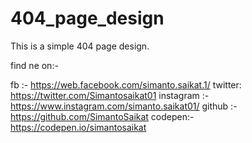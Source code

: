 # 404_page_design

This is a simple 404 page design.

find ne on:-

fb :- https://web.facebook.com/simanto.saikat.1/
twitter: https://twitter.com/Simantosaikat01
instagram :- https://www.instagram.com/simanto.saikat01/
github :- https://github.com/SimantoSaikat
codepen:- https://codepen.io/simantosaikat
